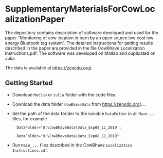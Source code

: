 # SupplementaryMaterialsForCowLocalizationPaper
The depository contains description of software developed and used for the paper “Monitoring of cow location in barn by an open source low cost low energy Bluetooth tag system”. The detailed instructions for getting results described in the paper are provided in the file CowBhave Localization Instructions.pdf.
The software was developed on Matlab and duplicated on Julia.

The data is available at https://zenodo.org/.

## Getting Started 

- Download `Matlab` or `Julia` folder with the code files.

- Download the data folder `CowBhaveData` from https://zenodo.org/....

- Set the path of the data forlder to the variable `DataFolder` in all `Main_...` files, for example 

        DataFolder='D:\CowBhaveData\Data_Exp08_11_2019';

        DataFolder="D:\CowBhaveData\Data_Exp08_11_2019"

- Run `Main_...` files described in the CowBhave `Localization Instructions.pdf`.
